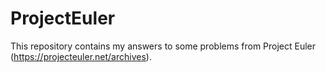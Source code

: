 # ProjectEuler

This repository contains my answers to some problems from Project Euler (https://projecteuler.net/archives). 
